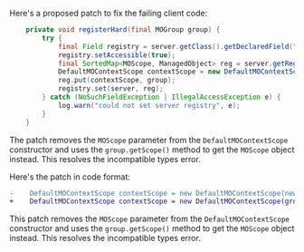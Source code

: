 Here's a proposed patch to fix the failing client code:
```java
    private void registerHard(final MOGroup group) {
        try {
            final Field registry = server.getClass().getDeclaredField("registry");
            registry.setAccessible(true);
            final SortedMap<MOScope, ManagedObject> reg = server.getRegistry();
            DefaultMOContextScope contextScope = new DefaultMOContextScope(new OctetString(""), group.getScope());
            reg.put(contextScope, group);
            registry.set(server, reg);
        } catch (NoSuchFieldException | IllegalAccessException e) {
            log.warn("could not set server registry", e);
        }
    }
```
The patch removes the `MOScope` parameter from the `DefaultMOContextScope` constructor and uses the `group.getScope()` method to get the `MOScope` object instead. This resolves the incompatible types error.


Here's the patch in code format:
```diff
-    DefaultMOContextScope contextScope = new DefaultMOContextScope(new OctetString(""), group.getScope());
+    DefaultMOContextScope contextScope = new DefaultMOContextScope(group.getScope());
```
This patch removes the `MOScope` parameter from the `DefaultMOContextScope` constructor and uses the `group.getScope()` method to get the `MOScope` object instead. This resolves the incompatible types error.